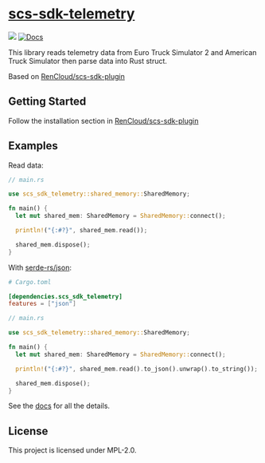 # [scs-sdk-telemetry](https://crates.io/crates/scs-sdk-telemetry)

[![](https://img.shields.io/crates/v/scs-sdk-telemetry.svg)](https://crates.io/crates/scs-sdk-telemetry) [![Docs](https://docs.rs/scs-sdk-telemetry/badge.svg)](https://docs.rs/scs-sdk-telemetry)

This library reads telemetry data from Euro Truck Simulator 2 and American Truck Simulator then parse data into Rust struct.

Based on [RenCloud/scs-sdk-plugin](https://github.com/RenCloud/scs-sdk-plugin)

## Getting Started
Follow the installation section in [RenCloud/scs-sdk-plugin](https://github.com/RenCloud/scs-sdk-plugin#installation)

## Examples
Read data:
```rust
// main.rs

use scs_sdk_telemetry::shared_memory::SharedMemory;

fn main() {
  let mut shared_mem: SharedMemory = SharedMemory::connect();

  println!("{:#?}", shared_mem.read());

  shared_mem.dispose();
}
```

With [serde-rs/json](https://github.com/serde-rs/json):
```toml
# Cargo.toml

[dependencies.scs_sdk_telemetry]
features = ["json"]
```
```rust
// main.rs

use scs_sdk_telemetry::shared_memory::SharedMemory;

fn main() {
  let mut shared_mem: SharedMemory = SharedMemory::connect();

  println!("{:#?}", shared_mem.read().to_json().unwrap().to_string());

  shared_mem.dispose();
}
```
See the [docs](https://docs.rs/scs-sdk-telemetry) for all the details.

## License
This project is licensed under MPL-2.0.